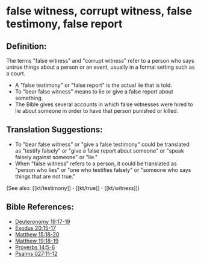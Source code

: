 # false witness, corrupt witness, false testimony, false report #

## Definition: ##

The terms "false witness" and "corrupt witness" refer to a person who says untrue things about a person or an event, usually in a formal setting such as a court.
 
* A "false testimony" or "false report" is the actual lie that is told.
* To "bear false witness" means to lie or give a false report about something.
* The Bible gives several accounts in which false witnesses were hired to lie about someone in order to have that person punished or killed.

## Translation Suggestions: ##

* To "bear false witness" or "give a false testimony" could be translated as "testify falsely" or "give a false report about someone" or "speak falsely against someone" or "lie."
* When "false witness" refers to a person, it could be translated as "person who lies" or "one who testifies falsely" or "someone who says things that are not true."

(See also: [[kt/testimony]] **·** [[kt/true]] **·** [[kt/witness]])

## Bible References: ##

* [Deuteronomy 19:17-19](en/tn/deu/help/19/17)
* [Exodus 20:15-17](en/tn/exo/help/20/15)
* [Matthew 15:18-20](en/tn/mat/help/15/18)
* [Matthew 19:18-19](en/tn/mat/help/19/18)
* [Proverbs 14:5-6](en/tn/pro/help/14/05)
* [Psalms 027:11-12](en/tn/psa/help/27/11)
